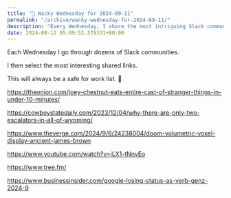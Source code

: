 ```yaml
---
title: "🤪 Wacky Wednesday for 2024-09-11"
permalink: "/archive/wacky-wednesday-for-2024-09-11/"
description: "Every Wednesday, I share the most intriguing Slack community links—always safe for work!"
date: 2024-09-12 05:09:52.579331+00:00
---
```


<p>Each Wednesday I go through dozens of Slack communities. </p><p>I then select the most interesting shared links. </p><p>This will always be a safe for work list. 🙈</p><p><a target="_blank" rel="noopener noreferrer nofollow" href="https://theonion.com/joey-chestnut-eats-entire-cast-of-stranger-things-in-under-10-minutes/">https://theonion.com/joey-chestnut-eats-entire-cast-of-stranger-things-in-under-10-minutes/</a></p><p><a target="_blank" rel="noopener noreferrer nofollow" href="https://cowboystatedaily.com/2023/12/04/why-there-are-only-two-escalators-in-all-of-wyoming/">https://cowboystatedaily.com/2023/12/04/why-there-are-only-two-escalators-in-all-of-wyoming/</a></p><p><a target="_blank" rel="noopener noreferrer nofollow" href="https://www.theverge.com/2024/9/6/24238004/doom-volumetric-voxel-display-ancient-james-brown">https://www.theverge.com/2024/9/6/24238004/doom-volumetric-voxel-display-ancient-james-brown</a></p><p><a target="_blank" rel="noopener noreferrer nofollow" href="https://www.youtube.com/watch?v=jLX1-tNnvEo">https://www.youtube.com/watch?v=jLX1-tNnvEo</a></p><p><a target="_blank" rel="noopener noreferrer nofollow" href="https://www.tree.fm/">https://www.tree.fm/</a></p><p><a target="_blank" rel="noopener noreferrer nofollow" href="https://www.businessinsider.com/google-losing-status-as-verb-genz-2024-9">https://www.businessinsider.com/google-losing-status-as-verb-genz-2024-9</a></p><p></p><p></p>